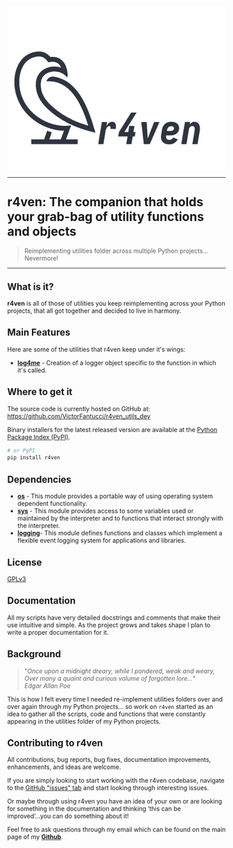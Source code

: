 <div align="center">
  <img src="imgs/r4ven_logo.png"><br>
</div>

-----------------

# r4ven: The companion that holds your grab-bag of utility functions and objects

> Reimplementing utilities folder across multiple Python projects... Nevermore!

-----------------

## What is it?

**r4ven** is all of those of utilities you keep reimplementing across your Python projects, that all got together and decided to live in harmony.

## Main Features
Here are some of the utilities that r4ven keep under it's wings:

  - [**log4me**][log-4-me] - Creation of a logger object specific to the function in which it's called.

   [log-4-me]: r4ven_utils/log4me.py

## Where to get it
The source code is currently hosted on GitHub at:
https://github.com/VictorFantucci/r4ven_utils_dev

Binary installers for the latest released version are available at the [Python
Package Index (PyPI)](https://pypi.org/project/r4ven_utils).
```sh
# or PyPI
pip install r4ven
```

## Dependencies
- [**os**][os-module] - This module provides a portable way of using operating system dependent functionality.
- [**sys**][sys-module] - This module provides access to some variables used or maintained by the interpreter and to functions that interact strongly with the interpreter.
- [**logging**][logging-module]- This module defines functions and classes which implement a flexible event logging system for applications and libraries.

[os-module]: https://docs.python.org/3/library/os.html
[sys-module]: https://docs.python.org/3/library/sys.html
[logging-module]: https://docs.python.org/3/library/logging.htmlhttps://github.com/stub42/pytz

## License
[GPLv3](LICENSE)

## Documentation
All my scripts have very detailed docstrings and comments that make their use intuitive and simple. As the project grows and takes shape I plan to write a  proper documentation for it.

## Background
> "*Once upon a midnight dreary, while I pondered, weak and weary,<br>
Over many a quaint and curious volume of forgotten lore...*"<br>
*Edgar Allan Poe*

This is how I felt every time I needed re-implement utilities folders over and over again through my Python projects... so work on ``r4ven`` started as an idea to gather all the scripts, code and functions that were constantly appearing in the utilities folder of my Python projects.

## Contributing to r4ven

All contributions, bug reports, bug fixes, documentation improvements, enhancements, and ideas are welcome.

If you are simply looking to start working with the r4ven codebase, navigate to the [GitHub "issues" tab](https://github.com/VictorFantucci/r4ven_utils_dev/issues) and start looking through interesting issues.

Or maybe through using r4ven you have an idea of your own or are looking for something in the documentation and thinking ‘this can be improved’...you can do something about it!

Feel free to ask questions through my email which can be found on the main page of my [**Github**](https://github.com/VictorFantucci).
